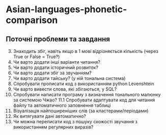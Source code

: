 # Asian-languages-phonetic-comparison
## Поточні проблеми та завдання
3. Знаходить збіг, навіть якщо в 1 мові відрізняється кількість (через True or False = True?)
5. Чи варто додати інші варіанти читання?
6. Чи варто додати історичний розвиток?
7. Чи варто додати збіг за звучанням?
8. Чи варто додати тайську? (у ній тональна система)
9. Спробувати прописати код з використанням python Levenshtein
10. Чи варто вивести слова, які збігаються, у SQL?
11. Спробувати написати програму з визначення тонального малюнку за системою Чжао?
    11.1 Спробувати адаптувати код для читання файлу та автоматичного заповнення таблиці
12. Візуалізація найпоширеніших слів (за кластерами/періодами) 
13. Як витягувати дані автоматично?
14. Чи можна переписати код з пошуку схожості звучання з використанням регулярних виразів?
